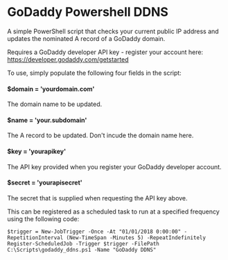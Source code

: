# GoDaddy Powershell DDNS

A simple PowerShell script that checks your current public IP address and updates the nominated A record of a GoDaddy domain.

Requires a GoDaddy developer API key - register your account here: https://developer.godaddy.com/getstarted

To use, simply populate the following four fields in the script:

#### $domain = 'yourdomain.com'
The domain name to be updated.

#### $name = 'your.subdomain'
The A record to be updated.  Don't incude the domain name here.

#### $key = 'yourapikey'
The API key provided when you register your GoDaddy developer account.

#### $secret = 'yourapisecret'
The secret that is supplied when requesting the API key above.


This can be registered as a scheduled task to run at a specified frequency using the following code:
```
$trigger = New-JobTrigger -Once -At "01/01/2018 0:00:00" -RepetitionInterval (New-TimeSpan -Minutes 5) -RepeatIndefinitely
Register-ScheduledJob -Trigger $trigger -FilePath C:\Scripts\godaddy_ddns.ps1 -Name "GoDaddy DDNS"
```


